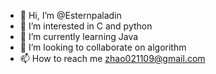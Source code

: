 - 👋 Hi, I’m @Esternpaladin
- 👀 I’m interested in C and python
- 🌱 I’m currently learning Java
- 💞️ I’m looking to collaborate on algorithm
- 📫 How to reach me zhao021109@gmail.com

<!---
Esternpaladin/Esternpaladin is a ✨ special ✨ repository because its `README.md` (this file) appears on your GitHub profile.
You can click the Preview link to take a look at your changes.
--->
